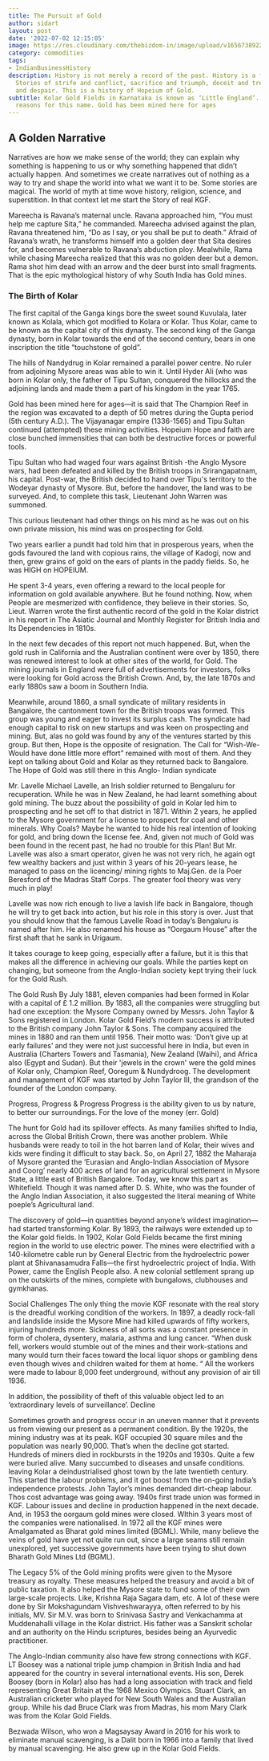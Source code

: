 ```yaml
---
title: The Pursuit of Gold
author: sidart
layout: post
date: '2022-07-02 12:15:05'
image: https://res.cloudinary.com/thebizdom-in/image/upload/v1656738922/Presentation1_nn9nig.png
category: commodities
tags:
- IndianBusinessHistory
description: History is not merely a record of the past. History is a full of stories.
  Stories of strife and conflict, sacrifice and triumph, deceit and treachery, hope
  and despair. This is a history of Hopeium of Gold.
subtitle: Kolar Gold Fields in Karnataka is known as ‘Little England’. There are good
  reasons for this name. Gold has been mined here for ages
---
```


## A Golden Narrative
Narratives are how we make sense of the world; they can explain why something is happening to us or why something happened that didn’t actually happen. And sometimes we create narratives out of nothing as a way to try and shape the world into what we want it to be.
Some stories are magical. The world of myth at time wove history, religion, science, and superstition. In that context let me start the Story of real KGF.

Mareecha is Ravana’s maternal uncle. Ravana approached him, “You must help me capture Sita,” he commanded. Mareecha advised against the plan, Ravana threatened him, “Do as I say, or you shall be put to death.”
Afraid of Ravana’s wrath, he transforms himself into a golden deer that Sita desires for, and becomes vulnerable to Ravana’s abduction ploy.
Mealwhile, Rama while chasing Mareecha realized that this was no golden deer but a demon. Rama shot him dead with an arrow and the deer burst into small fragments. That is the epic mythological history of why South India has Gold mines. 

### The Birth of Kolar

The first capital of the Ganga kings bore the sweet sound Kuvulala, later known as Kolala, which got modified to Kolara or Kolar. Thus Kolar, came to be known as the capital city of this dynasty. The second king of the Ganga dynasty, born in Kolar towards the end of the second century, bears in one inscription the title “touchstone of gold”. 

The hills of Nandydrug in Kolar remained a parallel power centre. No ruler from adjoining Mysore areas was able to win it. Until Hyder Ali (who was born in Kolar only, the father of Tipu Sultan, conquered the hillocks and the adjoining lands and made them a part of his kingdom in the year 1765.

Gold has been mined here for ages—it is said that The Champion Reef in the region was excavated to a depth of 50 metres during the Gupta period (5th century A.D.). The Vijayanagar empire (1336-1565) and Tipu Sultan continued (attempted) these mining activities.
Hopeium 
Hope and faith are close bunched immensities that can both be destructive forces or powerful tools.

Tipu Sultan who had waged four wars against British -the Anglo Mysore wars, had been defeated and killed by the British troops in Srirangapatnam, his capital.  Post-war, the British decided to hand over Tipu's territory to the Wodeyar dynasty of Mysore. But, before the handover, the land was to be surveyed. And, to complete this task, Lieutenant John Warren was summoned.

This curious lieutenant had other things on his mind as he was out on his own private mission, his mind was on prospecting for Gold.

Two years earlier a pundit had told him that in prosperous years, when the gods favoured the land with copious rains, the village of Kadogi, now and then, grew grains of gold on the ears of plants in the paddy fields. So, he was HIGH on HOPEIUM.

He spent 3-4 years, even offering a reward to the local people for information on gold available anywhere. But he found nothing. Now, when People are mesmerized with confidence, they believe in their stories. So, Lieut. Warren wrote the first authentic record of the gold in the Kolar district in his report in The Asiatic Journal and Monthly Register for British India and Its Dependencies in 1810s. 

In the next few decades of this report not much happened. But, when the gold rush in California and the Australian continent were over by 1850, there was renewed interest to look at other sites of the world, for Gold. The mining journals in England were full of advertisements for investors, folks were looking for Gold across the British Crown. And, by, the late 1870s and early 1880s saw a boom in Southern India.

Meanwhile, around 1860, a small syndicate of military residents in Bangalore, the cantonment town for the British troops was formed. This group was young and eager to invest its surplus cash. The syndicate had enough capital to risk on new startups and was keen on prospecting and mining. But, alas no gold was found by any of the ventures started by this group. 
But then, Hope is the opposite of resignation. The Call for “Wish-We-Would have done little more effort” remained with most of them. And they kept on talking about Gold and Kolar as they returned back to Bangalore. The Hope of Gold was still there in this Anglo- Indian syndicate 

Mr. Lavelle 
Michael Lavelle, an Irish soldier returned to Bengaluru for recuperation. While he was in New Zealand, he had learnt something about gold mining. The buzz about the possibility of gold in Kolar led him to prospecting and he set off to that district in 1871. Within 2 years, he applied to the Mysore government for a license to prospect for coal and other minerals.
Why Coals?
Maybe he wanted to  hide his real intention of looking for gold, and bring down the license fee. And, given not much of Gold was been found in the recent past, he had no trouble for this Plan!
But Mr. Lavelle was also a smart operator, given he was not very rich, he again ogt few wealthy backers and just within 3 years of his 20-years lease, he managed to pass on the licencing/ mining rights to Maj.Gen. de la Poer Beresford of the Madras Staff Corps. The greater fool theory was very much in play!

Lavelle was now rich enough to live a lavish life back in Bangalore, though he will try to get back into action, but his role in this story is over. Just that you should know that the famous Lavelle Road in today’s Bengaluru is named after him. He also renamed his house as “Oorgaum House” after the first shaft that he sank in Urigaum.

It takes courage to keep going, especially after a failure, but it is this that makes all the difference in achieving our goals. While the parties kept on changing, but someone from the Anglo-Indian society kept trying their luck for the Gold Rush.

The Gold Rush
By July 1881, eleven companies had been formed in Kolar with a capital of £ 
1.2 million. By 1883, all the companies were struggling but had one exception: the Mysore Company owned by Messrs. John Taylor & Sons registered in London. 
Kolar Gold Field’s modern success is attributed to the British company John Taylor & Sons. The company acquired the mines in 1880 and ran them until 1956.  Their motto was: ‘Don’t give up at early failures’ and they were not just successful here in India, but even in Australia (Charters Towers and Tasmania), New Zealand (Waihi), and Africa also (Egypt and Sudan). But their 'jewels in the crown' were the gold mines of Kolar only, Champion Reef, Ooregum & Nundydroog. The development and management of KGF was started by John Taylor III, the grandson of the founder of the London company. 


Progress, Progress & Progress
Progress is the ability given to us by nature, to better our surroundings. For the love of the money (err. Gold)

The hunt for Gold had its spillover effects. As many families shifted to India, across the Global British Crown, there was another problem. While husbands were ready to toil in the hot barren land of Kolar, their wives and kids were finding it difficult to stay back. So, on April 27, 1882 the Maharaja of Mysore granted the ‘Eurasian and Anglo-Indian Association of Mysore and Coorg’ nearly 400 acres of land for an agricultural settlement in Mysore State, a little east of British Bangalore. Today, we know this part as Whitefield. Though it was named after D. S. White, who was the founder of the Anglo Indian Association, it also suggested the literal meaning of White poeple’s Agricultural land.

The discovery of gold—in quantities beyond anyone’s wildest imagination—had started transforming Kolar. By 1893, the railways were extended up to the Kolar gold fields. In 1902, Kolar Gold Fields became the first mining region in the world to use electric power. The mines were electrified with a 140-kilometre cable run by General Electric from the hydroelectric power plant at Shivanasamudra Falls—the first hydroelectric project of India. With Power, came the English People also.
A new colonial settlement sprang up on the outskirts of the mines, complete with bungalows, clubhouses and gymkhanas.


Social Challenges 
The only thing the movie KGF resonate with the real story is the dreadful working condition of the workers. In 1897, a deadly rock-fall and landslide inside the Mysore Mine had killed upwards of fifty workers, injuring hundreds more. Sickness of all sorts was a constant presence in form of cholera, dysentery, malaria, asthma and lung cancer.
“When dusk fell, workers would stumble out of the mines and their work-stations and many would turn their faces toward the local liquor shops or gambling dens even though wives and children waited for them at home. “
All the workers were made to labour 8,000 feet underground, without any provision of air till 1936. 

In addition, the possibility of theft of this valuable object led to an ‘extraordinary levels of surveillance’.
Decline

Sometimes growth and progress occur in an uneven manner that it prevents us from viewing our present as a permanent condition. By the 1920s, the mining industry was at its peak. KGF occupied 30 square miles and the population was nearly 90,000. That’s when the decline got started. Hundreds of miners died in rockbursts in the 1920s and 1930s. Quite a few were buried alive. Many succumbed to diseases and unsafe conditions. leaving Kolar a deindustrialised ghost town by the late twentieth century.
This started the labour problems, and it got boost from the on-going India’s independence protests. John Taylor’s mines demanded dirt-cheap labour. Thos cost advantage was going away. 1940s first trade union was formed in KGF. Labour issues and decline in production happened in the next decade. And, in 1953 the oorgaum gold mines were closed. WIthin 3 years most of the companies were nationalised. 
In 1972 all the KGF mines were Amalgamated as Bharat gold mines limited (BGML).
While, many believe the veins of gold have yet not quite run out, since a large seams still remain unexplored, yet successive governments have been trying to shut down Bharath Gold Mines Ltd (BGML).

The Legacy 
5% of the Gold mining profits were given to the Mysore treasury as royalty. These measures helped the treasury and avoid a bit of public taxation. It also helped the Mysore state to fund some of their own large-scale projects. Like, Krishna Raja Sagara dam, etc. A lot of these were done by Sir Mokshagundam Vishveshwarayya, often referred to by his initials, MV. Sir M.V. was born to Srinivasa Sastry and Venkachamma at Muddenahalli village in the Kolar district. His father was a Sanskrit scholar and an authority on the Hindu scriptures, besides being an Ayurvedic practitioner. 

The Anglo-Indian community also have few strong connections with KGF. 
LT Boosey was a national triple jump champion in British India and had appeared for the country in several international events. His son, Derek Boosey (born in Kolar) also has had a long association with track and field representing Great Britain at the 1968 Mexico Olympics.
Stuart Clark, an Australian cricketer who played for New South Wales and the Australian group. While his dad Bruce Clark was from Madras,  his mom Mary Clark was from the Kolar Gold Fields.

Bezwada Wilson, who won a Magsaysay Award in 2016 for his work to eliminate manual scavenging, is a Dalit born in 1966 into a family that lived by manual scavenging. He also grew up in the Kolar Gold Fields.
